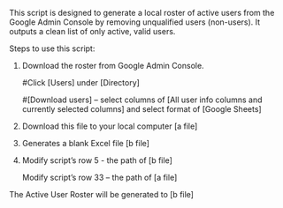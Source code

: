 This script is designed to generate a local roster of active users from the Google Admin Console by removing unqualified users (non-users). It outputs a clean list of only active, valid users.

Steps to use this script:
1. Download the roster from Google Admin Console.
   
    #Click [Users] under [Directory]
  
    #[Download users] – select columns of [All user info columns and currently selected columns] and select format of [Google Sheets]

3. Download this file to your local computer [a file]
4.  Generates a blank Excel file [b file]
  
5.  Modify script’s row 5 - the path of [b file]
   
    Modify script’s row 33 – the path of [a file]


The Active User Roster will be generated to [b file]
